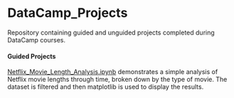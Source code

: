 # DataCamp_Projects
Repository containing guided and unguided projects completed during DataCamp courses.

#### Guided Projects
[Netflix_Movie_Length_Analysis.ipynb](/Netflix_Movie_Length_Analysis.ipynb) demonstrates a simple analysis of Netflix movie lengths through time, broken down by the type of movie. The dataset is filtered and then matplotlib is used to display the results.
